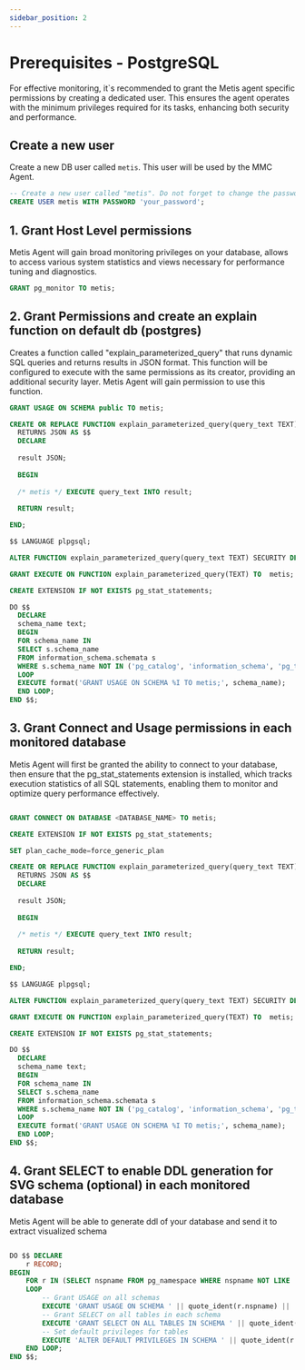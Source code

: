 ```yaml
---
sidebar_position: 2
---
```


# Prerequisites - PostgreSQL

For effective monitoring, it`s recommended to grant the Metis agent specific permissions by creating a dedicated user.
This ensures the agent operates with the minimum privileges required for its tasks, enhancing both security and performance.

## Create a new user

Create a new DB user called `metis`. This user will be used by the MMC Agent. 

```sql
-- Create a new user called "metis". Do not forget to change the password.
CREATE USER metis WITH PASSWORD 'your_password';
```

## 1. Grant Host Level permissions
Metis Agent will gain broad monitoring privileges on your database, allows to access various system statistics and views necessary for performance tuning and diagnostics.


```sql
GRANT pg_monitor TO metis;
```

## 2. Grant Permissions and create an explain function on default db (postgres)
Creates a function called "explain_parameterized_query" that runs dynamic SQL queries and returns results in JSON format. This function will be configured to execute with the same permissions as its creator, providing an additional security layer. Metis Agent will gain permission to use this function.

```sql
GRANT USAGE ON SCHEMA public TO metis; 

CREATE OR REPLACE FUNCTION explain_parameterized_query(query_text TEXT) 
  RETURNS JSON AS $$
  DECLARE
  
  result JSON;
  
  BEGIN
  
  /* metis */ EXECUTE query_text INTO result;
  
  RETURN result;

END;

$$ LANGUAGE plpgsql; 

ALTER FUNCTION explain_parameterized_query(query_text TEXT) SECURITY DEFINER; 

GRANT EXECUTE ON FUNCTION explain_parameterized_query(TEXT) TO  metis;

CREATE EXTENSION IF NOT EXISTS pg_stat_statements;

DO $$
  DECLARE
  schema_name text;
  BEGIN
  FOR schema_name IN
  SELECT s.schema_name
  FROM information_schema.schemata s
  WHERE s.schema_name NOT IN ('pg_catalog', 'information_schema', 'pg_toast')
  LOOP
  EXECUTE format('GRANT USAGE ON SCHEMA %I TO metis;', schema_name);
  END LOOP;
END $$;
```

## 3. Grant Connect and Usage permissions in each monitored database
Metis Agent will first be granted the ability to connect to your database, then ensure that the pg_stat_statements extension is installed, which tracks execution statistics of all SQL statements, enabling them to monitor and optimize query performance effectively.

```sql

GRANT CONNECT ON DATABASE <DATABASE_NAME> TO metis; 

CREATE EXTENSION IF NOT EXISTS pg_stat_statements; 

SET plan_cache_mode=force_generic_plan

CREATE OR REPLACE FUNCTION explain_parameterized_query(query_text TEXT) 
  RETURNS JSON AS $$
  DECLARE
  
  result JSON;
  
  BEGIN
  
  /* metis */ EXECUTE query_text INTO result;
    
  RETURN result;

END;

$$ LANGUAGE plpgsql; 

ALTER FUNCTION explain_parameterized_query(query_text TEXT) SECURITY DEFINER; 

GRANT EXECUTE ON FUNCTION explain_parameterized_query(TEXT) TO  metis;

CREATE EXTENSION IF NOT EXISTS pg_stat_statements; 

DO $$
  DECLARE
  schema_name text;
  BEGIN
  FOR schema_name IN
  SELECT s.schema_name
  FROM information_schema.schemata s
  WHERE s.schema_name NOT IN ('pg_catalog', 'information_schema', 'pg_toast')
  LOOP
  EXECUTE format('GRANT USAGE ON SCHEMA %I TO metis;', schema_name);
  END LOOP;
END $$;
```

## 4. Grant SELECT to enable DDL generation for SVG schema (optional) in each monitored database
Metis Agent will be able to generate ddl of your database and send it to extract visualized schema

```sql

DO $$ DECLARE
    r RECORD;
BEGIN
    FOR r IN (SELECT nspname FROM pg_namespace WHERE nspname NOT LIKE 'pg_%' AND nspname <> 'information_schema')
    LOOP
        -- Grant USAGE on all schemas        
        EXECUTE 'GRANT USAGE ON SCHEMA ' || quote_ident(r.nspname) || ' TO metis';
        -- Grant SELECT on all tables in each schema
        EXECUTE 'GRANT SELECT ON ALL TABLES IN SCHEMA ' || quote_ident(r.nspname) || ' TO metis';
        -- Set default privileges for tables
        EXECUTE 'ALTER DEFAULT PRIVILEGES IN SCHEMA ' || quote_ident(r.nspname) || ' GRANT SELECT ON TABLES TO metis';
    END LOOP;
END $$;

```